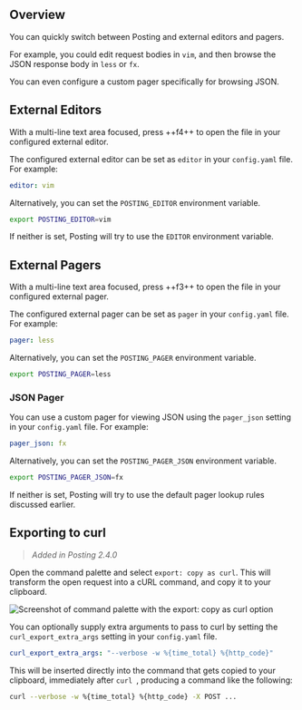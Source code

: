 ## Overview

You can quickly switch between Posting and external editors and pagers.

For example, you could edit request bodies in `vim`, and then browse the JSON response body in `less` or `fx`.

You can even configure a custom pager specifically for browsing JSON.

## External Editors

With a multi-line text area focused, press ++f4++ to open the file in your
configured external editor.

The configured external editor can be set as `editor` in your `config.yaml`
file.
For example:

```yaml title="config.yaml"
editor: vim
```

Alternatively, you can set the `POSTING_EDITOR` environment variable.

```bash
export POSTING_EDITOR=vim
```

If neither is set, Posting will try to use the `EDITOR` environment variable.

## External Pagers

With a multi-line text area focused, press ++f3++ to open the file in your
configured external pager.

The configured external pager can be set as `pager` in your `config.yaml`
file.
For example:

```yaml title="config.yaml"
pager: less
```

Alternatively, you can set the `POSTING_PAGER` environment variable.

```bash
export POSTING_PAGER=less
```

### JSON Pager

You can use a custom pager for viewing JSON using the `pager_json` setting in
your `config.yaml` file.
For example:

```yaml title="config.yaml"
pager_json: fx
```

Alternatively, you can set the `POSTING_PAGER_JSON` environment variable.

```bash
export POSTING_PAGER_JSON=fx
```

If neither is set, Posting will try to use the default pager lookup rules discussed earlier.

## Exporting to curl

> *Added in Posting 2.4.0*

Open the command palette and select `export: copy as curl`.
This will transform the open request into a cURL command, and copy it to your clipboard.

![Screenshot of command palette with the export: copy as curl option](../assets/curl-export.png)

You can optionally supply extra arguments to pass to curl by setting the `curl_export_extra_args` setting in your `config.yaml` file.

```yaml title="config.yaml"
curl_export_extra_args: "--verbose -w %{time_total} %{http_code}"
```

This will be inserted directly into the command that gets copied to your clipboard, immediately after `curl `,
producing a command like the following:

```bash
curl --verbose -w %{time_total} %{http_code} -X POST ...
```

